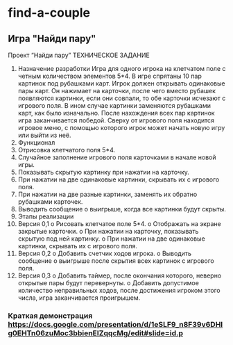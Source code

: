 # find-a-couple
## Игра "Найди пару"
Проект “Найди пару”
ТЕХНИЧЕСКОЕ ЗАДАНИЕ
1.  Назначение разработки
Игра для одного игрока на клетчатом поле с четным количеством элементов  5*4. В игре спрятаны 10 пар картинок под рубашками карт. Игрок должен открывать одинаковые пары карт. Он нажимает на карточки, после чего вместо рубашек появляются картинки, если они совпали, то обе карточки исчезают с игрового поля. В ином случае картинки заменяются рубашками карт, как было изначально.  После нахождения всех пар картинок игра заканчивается победой. Сверху от игрового поля находится игровое меню, с помощью которого игрок может начать новую игру или выйти из неё.
2.  Функционал
1.   Отрисовка клетчатого поля 5*4.
2.   Случайное заполнение игрового поля карточками в начале новой игры.
3.   Показывать скрытую картинку при нажатии на карточку.
4.   При нажатии на две одинаковые картинки, скрывать их с игрового поля.
5.   При нажатии на две разные картинки, заменять их обратно рубашками карточек.
6.   Выводить сообщение о выигрыше, когда все картинки будут скрыты.
3.  Этапы реализации
1.   Версия 0,1
o    Рисовать клетчатое поле 5*4.
o    Отображать на экране закрытые карточки.
o    При нажатии на карточку, показывать скрытую под ней картинку.
o    При нажатии на две одинаковые картинки, скрывать их с игрового       поля.
2.   Версия 0,2
o    Добавить счетчик ходов игрока.
o    Выводить сообщение о выигрыше после скрытия всех картинок с игрового поля.
3.   Версия 0,3
o    Добавить таймер, после окончания которого, неверно открытые пары   будут перевернуты.
o    Добавить допустимое количество неправильных ходов, после                достижения игроком этого числа, игра заканчивается проигрышем.

### Краткая демонстрация https://docs.google.com/presentation/d/1eSLF9_n8F39v6DHIg0EHTn06zuMoc3bbienEIZqqcMg/edit#slide=id.p
